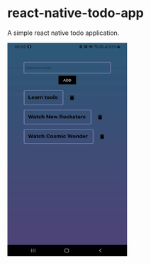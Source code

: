 # react-native-todo-app

A simple react native todo application.

<img src="/assets/Screenshot_todo.jpg" alt="Screenshot" style="height: 480px; width:270px;"/>
